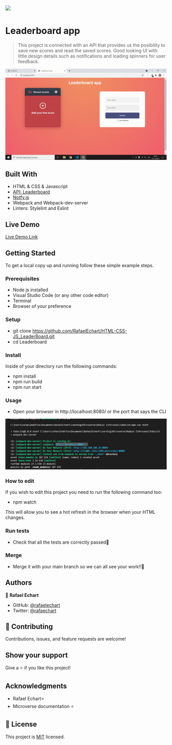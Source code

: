 # ![](https://img.shields.io/badge/Microverse-blueviolet)

# Leaderboard app

> This project is connected with an API that provides us the posibility to save new scores and read the saved scores. Good looking UI with little design details such as notifications and loading spinners for user feedback.
  


![screenshot](./src/README/app_screenshot.gif)

## Built With

- HTML & CSS & Javascript
- [API: Leaderboard](https://www.notion.so/Leaderboard-API-service-24c0c3c116974ac49488d4eb0267ade3)
- [Notfy.js](https://www.npmjs.com/package/notyf)
- Webpack and Webpack-dev-server
- Linters: Stylelint and Eslint

## Live Demo

[Live Demo Link](https://rafaelechart.github.io/HTML-CSS-JS_LeaderBoard/dist/)


## Getting Started

To get a local copy up and running follow these simple example steps.

### Prerequisites

- Node js installed
- Visual Studio Code (or any other code editor)
- Terminal
- Browser of your preference

### Setup

- git clone https://github.com/RafaelEchart/HTML-CSS-JS_LeaderBoard.git
- cd Leaderboard

### Install

Inside of your directory run the following commands:

- npm install 
- npm run build
- npm run start

### Usage

- Open your browser in http://localhost:8080/ or the port that says the CLI

![localhost](./src/README/localhost.png)



### How to edit

If you wish to edit this project you need to run the following command too:

- npm watch

This will allow you to see a hot refresh in the browser when your HTML changes. 

### Run tests

- Check that all the tests are correctly passed🤝

### Merge

- Merge it with your main branch so we can all see your work!!🤝


## Authors

👤 **Rafael Echart**

- GitHub: [@rafaelechart](https://github.com/rafaelechart)
- Twitter: [@rafaechart](https://twitter.com/rafaechart)


## 🤝 Contributing

Contributions, issues, and feature requests are welcome!


## Show your support

Give a ⭐️ if you like this project!

## Acknowledgments

- Rafael Echart⭐️
- Microverse documentation ⭐️

## 📝 License

This project is [MIT](./MIT.md) licensed.
